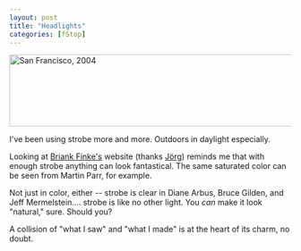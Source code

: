 ```yaml
---
layout: post
title: "Headlights"
categories: [fStop]
---
```

<img src="http://www.botzilla.com/bpix/headlights.jpg" width=807 height=129 border=0 title="San Francisco, 2004">

I've been using strobe more and more. Outdoors in daylight especially.

Looking at <a href="http://www.brianfinke.com/">Briank Finke's</a> website (thanks <a href="http://www.jmcolberg.com/weblog/">J&ouml;rg</a>) reminds me that with enough strobe anything can look fantastical. The same saturated color can be seen from Martin Parr, for example.

Not just in color, either -- strobe is clear in Diane Arbus, Bruce Gilden, and Jeff Mermelstein.... strobe is like no other light. You <i>can</i> make it look "natural," sure. Should you?

A collision of "what I saw" and "what I made" is at the heart of its charm, no doubt.


